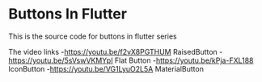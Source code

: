 # Buttons In Flutter

This is the source code for buttons in flutter series 

The video links
 -https://youtu.be/f2vX8PGTHUM  RaisedButton
 -https://youtu.be/5sVswVKMYpI  Flat Button
 -https://youtu.be/kPja-FXL188  IconButton 
 -https://youtu.be/VG1LyuO2L5A  MaterialButton 




